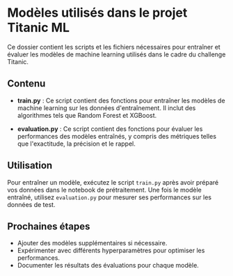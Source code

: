 # Modèles utilisés dans le projet Titanic ML

Ce dossier contient les scripts et les fichiers nécessaires pour entraîner et évaluer les modèles de machine learning utilisés dans le cadre du challenge Titanic.

## Contenu

- **train.py** : Ce script contient des fonctions pour entraîner les modèles de machine learning sur les données d'entraînement. Il inclut des algorithmes tels que Random Forest et XGBoost.
  
- **evaluation.py** : Ce script contient des fonctions pour évaluer les performances des modèles entraînés, y compris des métriques telles que l'exactitude, la précision et le rappel.

## Utilisation

Pour entraîner un modèle, exécutez le script `train.py` après avoir préparé vos données dans le notebook de prétraitement. Une fois le modèle entraîné, utilisez `evaluation.py` pour mesurer ses performances sur les données de test.

## Prochaines étapes

- Ajouter des modèles supplémentaires si nécessaire.
- Expérimenter avec différents hyperparamètres pour optimiser les performances.
- Documenter les résultats des évaluations pour chaque modèle.